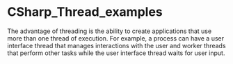 CSharp_Thread_examples
======================

The advantage of threading is the ability to create applications that use more than one thread of execution. For example, a process can have a user interface thread that manages interactions with the user and worker threads that perform other tasks while the user interface thread waits for user input.
